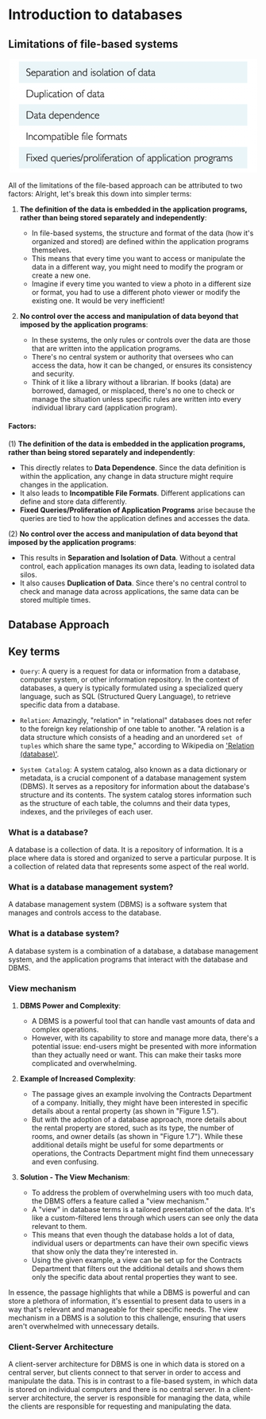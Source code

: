 # Introduction to databases

## Limitations of file-based systems

<p align = "center">
    <img src="images/limitationOfFileBaseSystem.png" alt="File-based systems" width="500px">
</p>

All of the limitations of the file-based approach can be attributed to two factors:
Alright, let's break this down into simpler terms:

1. **The definition of the data is embedded in the application programs, rather than being stored separately and independently**:
   - In file-based systems, the structure and format of the data (how it's organized and stored) are defined within the application programs themselves.
   - This means that every time you want to access or manipulate the data in a different way, you might need to modify the program or create a new one.
   - Imagine if every time you wanted to view a photo in a different size or format, you had to use a different photo viewer or modify the existing one. It would be very inefficient!

2. **No control over the access and manipulation of data beyond that imposed by the application programs**:
   - In these systems, the only rules or controls over the data are those that are written into the application programs.
   - There's no central system or authority that oversees who can access the data, how it can be changed, or ensures its consistency and security.
   - Think of it like a library without a librarian. If books (data) are borrowed, damaged, or misplaced, there's no one to check or manage the situation unless specific rules are written into every individual library card (application program).

#### Factors:

(1) **The definition of the data is embedded in the application programs, rather than being stored separately and independently**:
   - This directly relates to **Data Dependence**. Since the data definition is within the application, any change in data structure might require changes in the application.
   - It also leads to **Incompatible File Formats**. Different applications can define and store data differently.
   - **Fixed Queries/Proliferation of Application Programs** arise because the queries are tied to how the application defines and accesses the data.

(2) **No control over the access and manipulation of data beyond that imposed by the application programs**:
   - This results in **Separation and Isolation of Data**. Without a central control, each application manages its own data, leading to isolated data silos.
   - It also causes **Duplication of Data**. Since there's no central control to check and manage data across applications, the same data can be stored multiple times.


## Database Approach

## Key terms

- `Query`: A query is a request for data or information from a database, computer system, or other information repository. In the context of databases, a query is typically formulated using a specialized query language, such as SQL (Structured Query Language), to retrieve specific data from a database.

- `Relation`: Amazingly, "relation" in "relational" databases does not refer to the foreign key relationship of one table to another. "A relation is a data structure which consists of a heading and an unordered `set of tuples` which share the same type," according to Wikipedia on ['Relation (database)'](https://en.wikipedia.org/wiki/Relation_(database)).

- `System Catalog`: A system catalog, also known as a data dictionary or metadata, is a crucial component of a database management system (DBMS). It serves as a repository for information about the database's structure and its contents. The system catalog stores information such as the structure of each table, the columns and their data types, indexes, and the privileges of each user.

### What is a database?

A database is a collection of data. It is a repository of information. It is a place where data is stored and organized to serve a particular purpose. It is a collection of related data that represents some aspect of the real world.

### What is a database management system?

A database management system (DBMS) is a software system that manages and controls access to the database.

### What is a database system?

A database system is a combination of a database, a database management system, and the application programs that interact with the database and DBMS.

### View mechanism

1. **DBMS Power and Complexity**: 
   - A DBMS is a powerful tool that can handle vast amounts of data and complex operations. 
   - However, with its capability to store and manage more data, there's a potential issue: end-users might be presented with more information than they actually need or want. This can make their tasks more complicated and overwhelming.

2. **Example of Increased Complexity**: 
   - The passage gives an example involving the Contracts Department of a company. Initially, they might have been interested in specific details about a rental property (as shown in "Figure 1.5"). 
   - But with the adoption of a database approach, more details about the rental property are stored, such as its type, the number of rooms, and owner details (as shown in "Figure 1.7"). While these additional details might be useful for some departments or operations, the Contracts Department might find them unnecessary and even confusing.

3. **Solution - The View Mechanism**: 
   - To address the problem of overwhelming users with too much data, the DBMS offers a feature called a "view mechanism."
   - A "view" in database terms is a tailored presentation of the data. It's like a custom-filtered lens through which users can see only the data relevant to them. 
   - This means that even though the database holds a lot of data, individual users or departments can have their own specific views that show only the data they're interested in. 
   - Using the given example, a view can be set up for the Contracts Department that filters out the additional details and shows them only the specific data about rental properties they want to see.

In essence, the passage highlights that while a DBMS is powerful and can store a plethora of information, it's essential to present data to users in a way that's relevant and manageable for their specific needs. The view mechanism in a DBMS is a solution to this challenge, ensuring that users aren't overwhelmed with unnecessary details.

### Client-Server Architecture

A client-server architecture for DBMS is one in which data is stored on a central server, but clients connect to that server in order to access and manipulate the data. This is in contrast to a file-based system, in which data is stored on individual computers and there is no central server. In a client-server architecture, the server is responsible for managing the data, while the clients are responsible for requesting and manipulating the data.